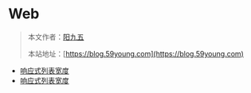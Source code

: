 # Web

> 本文作者：[阳九五](https://github.com/CN-YoungYang)
>
> 本站地址：[https://blog.59young.com](https://blog.59young.com)

- [响应式列表宽度](./HTML5/HTML5_Kimi自动删除历史记录.md)
- [响应式列表宽度](./HTML5/HTML5_响应式列表宽度.md)
